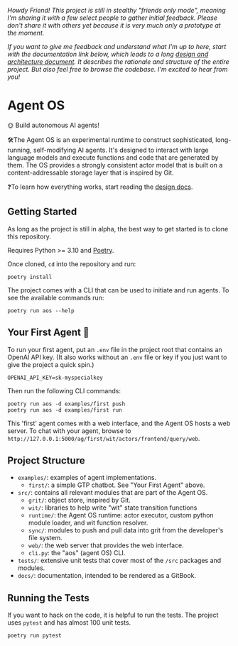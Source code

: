 *Howdy Friend! This project is still in stealthy "friends only mode", meaning I'm sharing it with a few select people to gather initial feedback. Please don't share it with others yet because it is very much only a prototype at the moment.*

*If you want to give me feedback and understand what I'm up to here, start with the documentation link below, which leads to a long [design and architecture document](docs/design/design.md). It describes the rationale and structure of the entire project. But also feel free to browse the codebase. I'm excited to hear from you!*

# Agent OS 
🌞 Build autonomous AI agents!

🛠️The Agent OS is an experimental runtime to construct sophisticated, long-running, self-modifying AI agents. It's designed to interact with large language models and execute functions and code that are generated by them. The OS provides a strongly consistent actor model that is built on a content-addressable storage layer that is inspired by Git. 

❓To learn how everything works, start reading the [design docs](docs/design/design.md).


## Getting Started
As long as the project is still in alpha, the best way to get started is to clone this repository.

Requires Python >= 3.10 and [Poetry](https://python-poetry.org/).

Once cloned, `cd` into the repository and run:
```
poetry install
```

The project comes with a CLI that can be used to initiate and run agents. To see the available commands run:
```
poetry run aos --help
```

## Your First Agent 🤖 
To run your first agent, put an `.env` file in the project root that contains an OpenAI API key. (It also works without an `.env` file or key if you just want to give the project a quick spin.)
```
OPENAI_API_KEY=sk-myspecialkey
```
Then run the following CLI commands:
```
poetry run aos -d examples/first push
poetry run aos -d examples/first run
```
This 'first' agent comes with a web interface, and the Agent OS hosts a web server. To chat with your agent, browse to `http://127.0.0.1:5000/ag/first/wit/actors/frontend/query/web`.

## Project Structure

* `examples/`: examples of agent implementations.
  * `first/`: a simple GTP chatbot. See "Your First Agent" above.
* `src/`: contains all relevant modules that are part of the Agent OS.
  * `grit/`: object store, inspired by Git.
  * `wit/`: libraries to help write "wit" state transition functions
  * `runtime/`: the Agent OS runtime: actor executor, custom python module loader, and wit function resolver.
  * `sync/`: modules to push and pull data into grit from the developer's file system.
  * `web/`: the web server that provides the web interface.
  * `cli.py`: the "aos" (agent OS) CLI.
* `tests/`: extensive unit tests that cover most of the `/src` packages 
and modules.
* `docs/`: documentation, intended to be rendered as a GitBook.

## Running the Tests
If you want to hack on the code, it is helpful to run the tests. The project uses `pytest` and has almost 100 unit tests.
```
poetry run pytest
```
